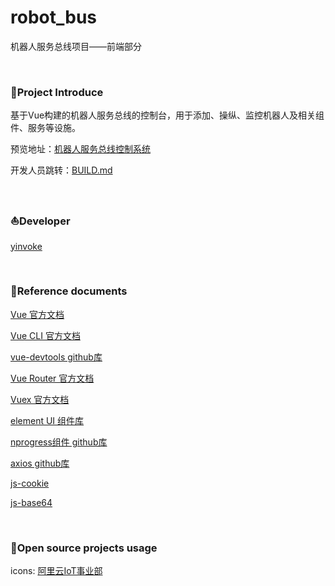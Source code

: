 # robot_bus
机器人服务总线项目——前端部分



<br>

### :orange_book:Project Introduce
基于Vue构建的机器人服务总线的控制台，用于添加、操纵、监控机器人及相关组件、服务等设施。

预览地址：[机器人服务总线控制系统](http://106.13.177.169)

开发人员跳转：[BUILD.md](https://github.com/yinvoke/robot_bus/blob/master/BUILD.md)



<br>

### :boat:Developer

[yinvoke](https://github.com/yinvoke) 



<br>

### :book:Reference documents

[Vue 官方文档](https://cn.vuejs.org/v2/guide/)

[Vue CLI 官方文档](https://cli.vuejs.org/zh/guide/)

[vue-devtools github库](https://github.com/vuejs/vue-devtools)

[Vue Router 官方文档](https://router.vuejs.org/zh/)

[Vuex 官方文档](https://vuex.vuejs.org/zh/)

[element UI 组件库](https://element.eleme.cn/#/zh-CN)

[nprogress组件 github库](https://github.com/rstacruz/nprogress)

[axios github库](https://github.com/axios/axios)

[js-cookie](https://www.npmjs.com/package/js-cookie)

[js-base64](https://github.com/dankogai/js-base64)



<br>

### :love_letter:Open source projects usage
icons: [阿里云IoT事业部](https://www.iconfont.cn/collections/detail?spm=a313x.7781069.1998910419.d9df05512&cid=12507)

